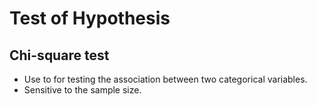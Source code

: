 


# Test of Hypothesis

## Chi-square test
- Use to for testing the association between two categorical variables.
- Sensitive to the sample size.
